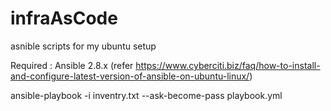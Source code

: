 # infraAsCode
asnible scripts for my ubuntu setup

Required : Ansible 2.8.x (refer https://www.cyberciti.biz/faq/how-to-install-and-configure-latest-version-of-ansible-on-ubuntu-linux/)


ansible-playbook -i inventry.txt --ask-become-pass playbook.yml
